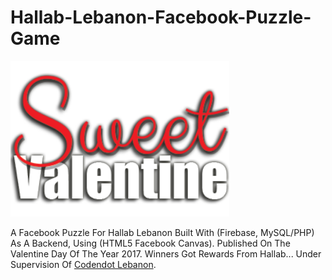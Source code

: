 # Hallab-Lebanon-Facebook-Puzzle-Game

<img src="images/logoHBg.png" width="350">

A Facebook Puzzle For Hallab Lebanon Built With (Firebase, MySQL/PHP) As A Backend, Using (HTML5 Facebook Canvas). Published On The Valentine Day Of The Year 2017. Winners Got Rewards From Hallab... Under Supervision Of [Codendot Lebanon](https://codendot.com).



